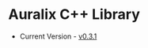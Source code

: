 # Auralix C++ Library
- Current Version - [v0.3.1](https://github.com/auralix/alx-202-af-10-2-auralix-cpp-lib/tree/v0.3.1)
